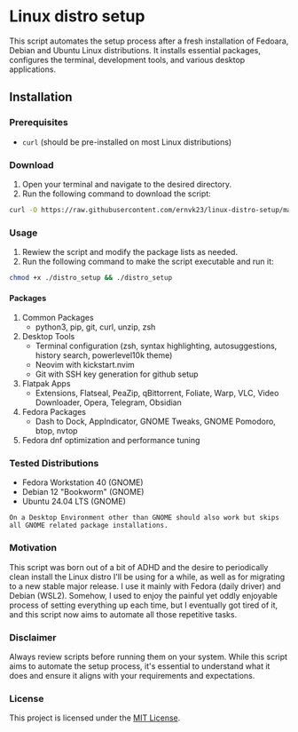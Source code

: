 # Linux distro setup

This script automates the setup process after a fresh installation of Fedoara, Debian and Ubuntu Linux distributions. It installs essential packages, configures the terminal, development tools, and various desktop applications.

## Installation

### Prerequisites
- `curl` (should be pre-installed on most Linux distributions)

### Download
1. Open your terminal and navigate to the desired directory.
2. Run the following command to download the script:
```bash
curl -O https://raw.githubusercontent.com/ernvk23/linux-distro-setup/main/distro_setup
```
### Usage
1. Rewiew the script and modify the package lists as needed.
2. Run the following command to make the script executable and run it:
```bash
chmod +x ./distro_setup && ./distro_setup
```

#### Packages
1. Common Packages
    - python3, pip, git, curl, unzip, zsh
2. Desktop Tools
    - Terminal configuration (zsh, syntax highlighting, autosuggestions, history search, powerlevel10k theme)
    - Neovim with kickstart.nvim
    - Git with SSH key generation for github setup
3. Flatpak Apps
    - Extensions, Flatseal, PeaZip, qBittorrent, Foliate, Warp, VLC, Video Downloader, Opera,  Telegram, Obsidian
4. Fedora Packages
    - Dash to Dock, AppIndicator, GNOME Tweaks, GNOME Pomodoro, btop, nvtop
5. Fedora dnf optimization and performance tuning

### Tested Distributions
- Fedora Workstation 40 (GNOME)
- Debian 12 "Bookworm" (GNOME)
- Ubuntu 24.04 LTS (GNOME)

`On a Desktop Environment other than GNOME should also work but skips all GNOME related package installations.`

### Motivation
This script was born out of a bit of ADHD and the desire to periodically clean install the Linux distro I'll be using for a while, as well as for migrating to a new stable major release. I use it mainly with Fedora (daily driver) and Debian (WSL2). Somehow, I used to enjoy the painful yet oddly enjoyable process of setting everything up each time, but I eventually got tired of it, and this script now aims to automate all those repetitive tasks.

### Disclaimer
Always review scripts before running them on your system. While this script aims to automate the setup process, it's essential to understand what it does and ensure it aligns with your requirements and expectations.

### License
This project is licensed under the [MIT License](LICENSE.md).
